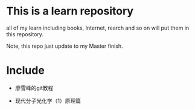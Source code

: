 # This is a learn repository

all of my learn including books, Internet, rearch and so on will put them in this repository.

Note, this repo just update to my Master finish.

# Include

- 廖雪峰的git教程

- 现代分子光化学（1）原理篇
